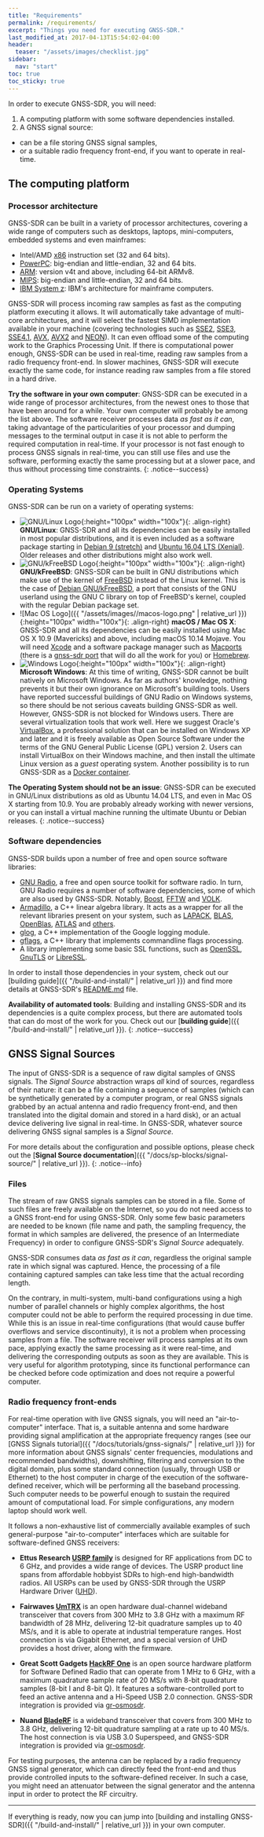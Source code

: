 ```yaml
---
title: "Requirements"
permalink: /requirements/
excerpt: "Things you need for executing GNSS-SDR."
last_modified_at: 2017-04-13T15:54:02-04:00
header:
  teaser: "/assets/images/checklist.jpg"
sidebar:
  nav: "start"
toc: true
toc_sticky: true
---
```



In order to execute GNSS-SDR, you will need:


 1. A computing platform with some software dependencies installed.
 2. A GNSS signal source:
   - can be a file storing GNSS signal samples,
   - or a suitable radio frequency front-end, if you want to operate in real-time.


## The computing platform

### Processor architecture

GNSS-SDR can be built in a variety of processor architectures, covering a wide range of computers such as desktops, laptops, mini-computers, embedded systems and even mainframes:

* Intel/AMD [x86](https://en.wikipedia.org/wiki/X86) instruction set (32 and 64 bits).
* [PowerPC](https://en.wikipedia.org/wiki/PowerPC): big-endian and little-endian, 32 and 64 bits.
* [ARM](https://en.wikipedia.org/wiki/ARM_architecture): version v4t and above, including 64-bit ARMv8.
* [MIPS](https://en.wikipedia.org/wiki/MIPS_instruction_set): big-endian and little-endian, 32 and 64 bits.
* [IBM System z](https://en.wikipedia.org/wiki/IBM_System_z): IBM's architecture for mainframe computers.

GNSS-SDR will process incoming raw samples as fast as the computing platform executing it allows. It will automatically take advantage of multi-core architectures, and it will select the fastest SIMD implementation available in your machine (covering technologies such as [SSE2](https://software.intel.com/sites/landingpage/IntrinsicsGuide/#techs=SSE2), [SSE3](https://software.intel.com/sites/landingpage/IntrinsicsGuide/#techs=SSE3), [SSE4.1](https://software.intel.com/sites/landingpage/IntrinsicsGuide/#techs=SSE4_1), [AVX](https://software.intel.com/sites/landingpage/IntrinsicsGuide/#techs=AVX), [AVX2](https://software.intel.com/sites/landingpage/IntrinsicsGuide/#techs=AVX2) and [NEON](https://developer.arm.com/technologies/neon)). It can even offload some of the computing work to the Graphics Processing Unit. If there is computational power enough, GNSS-SDR can be used in real-time, reading raw samples from a radio frequency front-end. In slower machines, GNSS-SDR will execute exactly the same code, for instance reading raw samples from a file stored in a hard drive.


**Try the software in your own computer**: GNSS-SDR can be executed in a wide range of processor architectures, from the newest ones to those that have been around for a while. Your own computer will probably be among the list above. The software receiver processes data _as fast as it can_, taking advantage of the particularities of your processor and dumping messages to the terminal output in case it is not able to perform the required computation in real-time. If your processor is not fast enough to process GNSS signals in real-time, you can still use files and use the software, performing exactly the same processing but at a slower pace, and thus without processing time constraints.
{: .notice--success}

### Operating Systems

GNSS-SDR can be run on a variety of operating systems:

* ![GNU/Linux Logo](https://upload.wikimedia.org/wikipedia/commons/thumb/3/35/Tux.svg/2000px-Tux.svg.png){:height="100px" width="100x"}{: .align-right} **GNU/Linux**: GNSS-SDR and all its dependencies can be easily installed in most popular distributions, and it is even included as a software package starting in [Debian 9 (stretch)](https://packages.debian.org/stretch/gnss-sdr) and [Ubuntu 16.04 LTS (Xenial)](https://packages.ubuntu.com/search?keywords=gnss-sdr). Older releases and other distributions might also work well.
* ![GNU/kFreeBSD Logo](https://www.file-extensions.org/imgs/app-icon/128/3219/freebsd-icon.png){:height="100px" width="100x"}{: .align-right} **GNU/kFreeBSD**: GNSS-SDR can be built in GNU distributions which make use of the kernel of [FreeBSD](https://www.freebsd.org) instead of the Linux kernel. This is the case of [Debian GNU/kFreeBSD](https://wiki.debian.org/Debian_GNU/kFreeBSD), a port that consists of the GNU userland using the GNU C library on top of FreeBSD's kernel, coupled with the regular Debian package set.
* ![Mac OS Logo]({{ "/assets/images//macos-logo.png" | relative_url }}){:height="100px" width="100x"}{: .align-right} **macOS / Mac OS X**: GNSS-SDR and all its dependencies can be easily installed using Mac OS X 10.9 (Mavericks) and above, including macOS 10.14 Mojave. You will need [Xcode](https://developer.apple.com/xcode/) and a software package manager such as [Macports](https://www.macports.org/) (there is a [gnss-sdr port](https://www.macports.org/ports.php?by=name&substr=gnss-sdr) that will do all the work for you) or [Homebrew](https://brew.sh/).
* ![Windows Logo](https://upload.wikimedia.org/wikipedia/commons/thumb/5/5f/Windows_logo_-_2012.svg/2000px-Windows_logo_-_2012.svg.png){:height="100px" width="100x"}{: .align-right} **Microsoft Windows**: At this time of writing, GNSS-SDR cannot be built natively on Microsoft Windows. As far as authors' knowledge, nothing prevents it but their own ignorance on Microsoft's building tools. Users have reported successful buildings of GNU Radio on Windows systems, so there should be not serious caveats building GNSS-SDR as well. However, GNSS-SDR is not blocked for Windows users. There are several virtualization tools that work well. Here we suggest Oracle's [VirtualBox](https://www.virtualbox.org/), a professional solution that can be installed on Windows XP and later and it is freely available as Open Source Software under the terms of the GNU General Public License (GPL) version 2. Users can install VirtualBox on their Windows machine, and then install the ultimate Linux version as a _guest_ operating system. Another possibility is to run GNSS-SDR as a [Docker container](https://github.com/carlesfernandez/docker-gnsssdr).


**The Operating System should not be an issue**: GNSS-SDR can be executed in GNU/Linux distributions as old as Ubuntu  14.04 LTS, and even in Mac OS X starting from 10.9. You are probably already working with newer versions, or you can install a virtual machine running the ultimate Ubuntu or Debian releases.
{: .notice--success}

### Software dependencies

GNSS-SDR builds upon a number of free and open source software libraries:

* [GNU Radio](https://gnuradio.org/), a free and open source toolkit for software radio. In turn, GNU Radio requires a number of software dependencies, some of which are also used by GNSS-SDR. Notably, [Boost](https://www.boost.org/), [FFTW](http://www.fftw.org/) and [VOLK](http://libvolk.org/).
* [Armadillo](http://arma.sourceforge.net/), a C++ linear algebra library. It acts as a wrapper for all the relevant libraries present on your system, such as [LAPACK](http://www.netlib.org/lapack/), [BLAS](http://www.netlib.org/blas/), [OpenBlas](http://www.openblas.net/), [ATLAS](http://math-atlas.sourceforge.net/) and [others](http://arma.sourceforge.net/faq.html#linking).
* [glog](https://github.com/google/glog), a C++ implementation of the Google logging module.
* [gflags](https://github.com/gflags/gflags), a C++ library that implements commandline flags processing.
* A library implementing some basic SSL functions, such as [OpenSSL](https://www.openssl.org/), [GnuTLS](https://www.gnutls.org/) or [LibreSSL](https://www.libressl.org/).

In order to install those dependencies in your system, check out our [building guide]({{ "/build-and-install/" | relative_url }}) and find more details at GNSS-SDR's [README.md](https://github.com/gnss-sdr/gnss-sdr/blob/master/README.md) file.

**Availability of automated tools**: Building and installing GNSS-SDR and its dependencies is a quite complex process, but there are automated tools that can do most of the work for you. Check out our [**building guide**]({{ "/build-and-install/" | relative_url }}).
{: .notice--success}


## GNSS Signal Sources

The input of GNSS-SDR is a sequence of raw digital samples of GNSS signals. The _Signal Source_ abstraction wraps _all_ kind of sources, regardless of their nature: it can be a file containing a sequence of samples (which can be synthetically generated by a computer program, or real GNSS signals grabbed by an actual antenna and radio frequency front-end, and then translated into the digital domain and stored in a hard disk), or an actual device delivering live signal in real-time. In GNSS-SDR, whatever source delivering GNSS signal samples is a _Signal Source_.

For more details about the configuration and possible options, please check out the [**Signal Source documentation**]({{ "/docs/sp-blocks/signal-source/" | relative_url }}).
{: .notice--info}

### Files

The stream of raw GNSS signals samples can be stored in a file. Some of such files are freely available on the Internet, so you do not need access to a GNSS front-end for using GNSS-SDR. Only some few basic parameters are needed to be known (file name and path, the sampling frequency, the format in which samples are delivered, the presence of an Intermediate Frequency) in order to configure GNSS-SDR's _Signal Source_ adequately.

GNSS-SDR consumes data _as fast as it can_, regardless the original sample rate in which signal was captured. Hence, the processing of a file containing captured samples can take less time that the actual recording length.

On the contrary, in multi-system, multi-band configurations using a high number of parallel channels or highly complex algorithms, the host computer could not be able to perform the required processing in due time. While this is an issue in real-time configurations (that would cause buffer overflows and service discontinuity), it is not a problem when processing samples from a file. The software receiver will process samples at its own pace, applying exactly the same processing as it were real-time, and delivering the corresponding outputs as soon as they are available. This is very useful for algorithm prototyping, since its functional performance can be checked before code optimization and does not require a powerful computer.

### Radio frequency front-ends

For real-time operation with live GNSS signals, you will need an "air-to-computer" interface. That is, a suitable antenna and some hardware providing signal amplification at the appropriate frequency ranges (see our [GNSS Signals tutorial]({{ "/docs/tutorials/gnss-signals/" | relative_url }}) for more information about GNSS signals' center frequencies, modulations and recommended bandwidths), downshifting, filtering and conversion to the digital domain, plus some standard connection (usually, through USB or Ethernet) to the host computer in charge of the execution of the software-defined receiver, which will be performing all the baseband processing. Such computer needs to be powerful enough to sustain the required amount of computational load. For simple configurations, any modern laptop should work well.

It follows a non-exhaustive list of commercially available examples of such general-purpose "air-to-computer" interfaces which are suitable for software-defined GNSS receivers:

* **Ettus Research [USRP family](https://www.ettus.com/product)** is designed for RF applications from DC to 6 GHz, and provides a wide range of devices. The USRP product line spans from affordable hobbyist SDRs to high-end high-bandwidth radios. All USRPs can be used by GNSS-SDR through the USRP Hardware Driver ([UHD](https://files.ettus.com/manual/)).

* **Fairwaves [UmTRX](http://umtrx.org)** is an open hardware dual-channel wideband transceiver that covers from 300 MHz to 3.8 GHz with a maximum RF bandwidth of 28 MHz, delivering 12-bit quadrature samples up to 40 MS/s, and it is able to operate at industrial temperature ranges. Host connection is via Gigabit Ethernet, and a special version of UHD provides a host driver, along with the firmware.

* **Great Scott Gadgets [HackRF One](https://greatscottgadgets.com/hackrf/)** is an open source hardware platform for Software Defined Radio that can operate from 1 MHz to 6 GHz, with a maximum quadrature sample rate of 20 MS/s with 8-bit quadrature samples (8-bit I and 8-bit Q). It features a software-controlled port to feed an active antenna and a Hi-Speed USB 2.0 connection. GNSS-SDR integration is provided via [gr-osmosdr](https://sdr.osmocom.org/trac/wiki/GrOsmoSDR).

* **Nuand [BladeRF](https://nuand.com)** is a wideband transceiver that covers from 300 MHz to 3.8 GHz, delivering 12-bit quadrature sampling at a rate up to 40 MS/s. The host connection is via USB 3.0 Superspeed, and GNSS-SDR integration is provided via [gr-osmosdr](https://sdr.osmocom.org/trac/wiki/GrOsmoSDR).

For testing purposes, the antenna can be replaced by a radio frequency GNSS signal generator, which can directly feed the front-end and thus provide controlled inputs to the software-defined receiver. In such a case, you might need an attenuator between the signal generator and the antenna input in order to protect the RF circuitry.


-----

If everything is ready, now you can jump into [building and installing GNSS-SDR]({{ "/build-and-install/" | relative_url }}) in your own computer.

<link rel="prerender" href="{{ "/build-and-install/" | relative_url }}">

